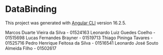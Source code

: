 # DataBinding

This project was generated with [Angular CLI](https://github.com/angular/angular-cli) version 16.2.5.

Marcos Duarte Vieira da Silva - 01524163 
Leonardo Luiz Guedes Coelho - 01515698 
Lucas Fernandes Brayner - 01519713 
Thiago Pininga Tavares - 01525716 
Pedro Henrique Feitosa da Silva - 01516541 
Leonardo José Souto Almeida Filho - 01502617
